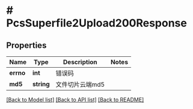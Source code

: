 # # PcsSuperfile2Upload200Response

## Properties

Name | Type | Description | Notes
------------ | ------------- | ------------- | -------------
**errno** | **int** | 错误码 |
**md5** | **string** | 文件切片云端md5 |

[[Back to Model list]](../../README.md#models) [[Back to API list]](../../README.md#endpoints) [[Back to README]](../../README.md)
